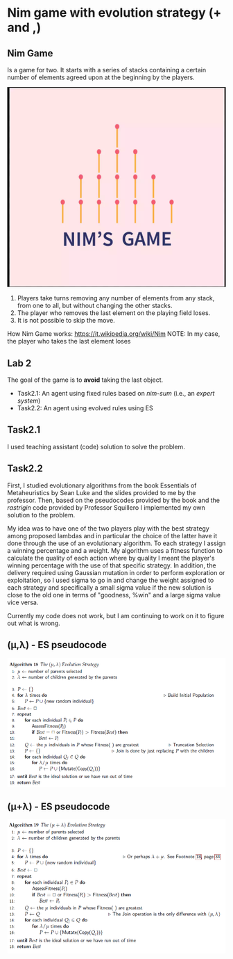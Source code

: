 # Nim game with evolution strategy (+ and ,) 

## Nim Game
Is a game for two.
It starts with a series of stacks containing a certain number of elements agreed upon at the beginning by the players.

 ![image](https://github.com/Zafonte/computational-intelligence/blob/main/Lab2/readme-images/nim%20.png)

1. Players take turns removing any number of elements from any stack, from one to all, but without changing the other stacks.
2. The player who removes the last element on the playing field loses. 
3. It is not possible to skip the move.

How Nim Game works: https://it.wikipedia.org/wiki/Nim
NOTE: In my case, the player who takes the last element loses

## Lab 2
The goal of the game is to **avoid** taking the last object.

* Task2.1: An agent using fixed rules based on *nim-sum* (i.e., an *expert system*)
* Task2.2: An agent using evolved rules using ES
   
## Task2.1 
I used teaching assistant (code) solution to solve the problem.

## Task2.2 
First, I studied evolutionary algorithms from the book Essentials of Metaheuristics by Sean Luke and the slides provided to me by the professor. 
Then, based on the pseudocodes provided by the book and the *rastrigin* code provided by Professor Squillero I implemented my own solution to the problem.

My idea was to have one of the two players play with the best strategy among proposed lambdas and in particular the choice of the latter have it done through the use of an evolutionary algorithm.
To each strategy I assign a winning percentage and a weight.
My algorithm uses a fitness function to calculate the quality of each action where by quality I meant the player's winning percentage with the use of that specific strategy. 
In addition, the delivery required using Gaussian mutation in order to perform exploration or exploitation, so I used sigma to go in and change the weight assigned to each strategy and specifically a small sigma value if the new solution is close to the old one in terms of "goodness, %win" and a large sigma value vice versa. 

Currently my code does not work, but I am continuing to work on it to figure out what is wrong. 

## (μ,λ) - ES pseudocode
 ![image](https://github.com/Zafonte/computational-intelligence/blob/main/Lab2/readme-images/ES1.png)
 
## (μ+λ) - ES pseudocode
 ![image](https://github.com/Zafonte/computational-intelligence/blob/main/Lab2/readme-images/ES2.png)

